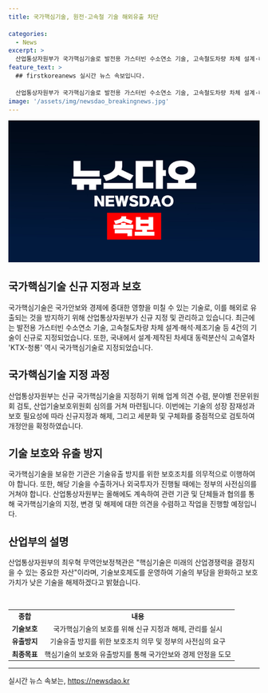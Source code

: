 ```yaml
---
title: 국가핵심기술, 원전·고속철 기술 해외유출 차단

categories:
  - News
excerpt: >
  산업통상자원부가 국가핵심기술로 발전용 가스터빈 수소연소 기술, 고속철도차량 차체 설계·해석·제조기술 등 4건을 신규 지정하고, 관련 기술의 유출을 막기 위한 개정안을 발표했습니다. 이를 통해 13개 분야 76개의 핵심기술이 지정되었으며, 보호가치가 낮아진 기술은 해제되었습니다. 국가핵심기술을 보유한 기관은 기술유출 방지를 위한 보호조치 의무가 있으며, 외국투자나 수출 시에는 정부의 사전심의를 받아야 합니다. 산업부는 올해도 관계부처와 협의하여 지정·변경·해제를 진행할 예정이라고 밝혔습니다.
feature_text: >
  ## firstkoreanews 실시간 뉴스 속보입니다.

  산업통상자원부가 국가핵심기술로 발전용 가스터빈 수소연소 기술, 고속철도차량 차체 설계·해석·제조기술 등 4건을 신규 지정하고, 관련 기술의 유출을 막기 위한 개정안을 발표했습니다. 이를 통해 13개 분야 76개의 핵심기술이 지정되었으며, 보호가치가 낮아진 기술은 해제되었습니다. 국가핵심기술을 보유한 기관은 기술유출 방지를 위한 보호조치 의무가 있으며, 외국투자나 수출 시에는 정부의 사전심의를 받아야 합니다. 산업부는 올해도 관계부처와 협의하여 지정·변경·해제를 진행할 예정이라고 밝혔습니다.
image: '/assets/img/newsdao_breakingnews.jpg'
---
```


<p><img src="/assets/img/newsdao_breakingnews.jpg" alt="firstkoreanews 속보" /></p>

<h2 data-ke-size="size26">국가핵심기술 신규 지정과 보호</h2>

<p>국가핵심기술은 국가안보와 경제에 중대한 영향을 미칠 수 있는 기술로, 이를 해외로 유출되는 것을 방지하기 위해 산업통상자원부가 신규 지정 및 관리하고 있습니다. 최근에는 발전용 가스터빈 수소연소 기술, 고속철도차량 차체 설계·해석·제조기술 등 4건의 기술이 신규로 지정되었습니다. 또한, 국내에서 설계·제작된 차세대 동력분산식 고속열차 'KTX-청룡' 역시 국가핵심기술로 지정되었습니다.</p>

<p data-ke-size="size16"></p>

<h2 data-ke-size="size26">국가핵심기술 지정 과정</h2>

<p>산업통상자원부는 신규 국가핵심기술을 지정하기 위해 업계 의견 수렴, 분야별 전문위원회 검토, 산업기술보호위원회 심의를 거쳐 마련됩니다. 이번에는 기술의 성장 잠재성과 보호 필요성에 따라 신규지정과 해제, 그리고 세분화 및 구체화를 중점적으로 검토하여 개정안을 확정하였습니다.</p>

<p data-ke-size="size16"></p>

<h2 data-ke-size="size26">기술 보호와 유출 방지</h2>

<p>국가핵심기술을 보유한 기관은 기술유출 방지를 위한 보호조치를 의무적으로 이행하여야 합니다. 또한, 해당 기술을 수출하거나 외국투자가 진행될 때에는 정부의 사전심의를 거쳐야 합니다. 산업통상자원부는 올해에도 계속하여 관련 기관 및 단체들과 협의를 통해 국가핵심기술의 지정, 변경 및 해제에 대한 의견을 수렴하고 작업을 진행할 예정입니다.</p>

<p data-ke-size="size16"></p>

<h2 data-ke-size="size26">산업부의 설명</h2>

<p>산업통상자원부의 최우혁 무역안보정책관은 "핵심기술은 미래의 산업경쟁력을 결정지을 수 있는 중요한 자산"이라며, 기술보호제도를 운영하여 기술의 부담을 완화하고 보호가치가 낮은 기술을 해제하겠다고 밝혔습니다.</p>

<p data-ke-size="size16"></p>

<p data-ke-size="size16">&nbsp;</p>

<table>
<tbody>
<tr>
<td style="text-align: center; height: 17px;"><b>종합</b></td>
<td style="text-align: center; height: 17px;"><b>내용</b></td>
</tr>
<tr>
<td style="text-align: center; height: 17px;"><b>기술보호</b></td>
<td style="text-align: center; height: 17px;">국가핵심기술의 보호를 위해 신규 지정과 해제, 관리를 실시</td>
</tr>
<tr>
<td style="text-align: center; height: 17px;"><b>유출방지</b></td>
<td style="text-align: center; height: 17px;">기술유출 방지를 위한 보호조치 의무 및 정부의 사전심의 요구</td>
</tr>
<tr>
<td style="text-align: center; height: 17px;"><b>최종목표</b></td>
<td style="text-align: center; height: 17px;">핵심기술의 보호와 유출방지를 통해 국가안보와 경제 안정을 도모</td>
</tr>
</tbody>
</table>

<hr>
실시간 뉴스 속보는, <a href="https://newsdao.kr" rel="dofollow">https://newsdao.kr</a>


